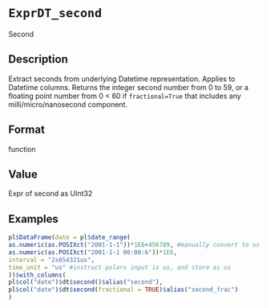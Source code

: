 # `ExprDT_second`

Second


## Description

Extract seconds from underlying Datetime representation.
 Applies to Datetime columns.
 Returns the integer second number from 0 to 59, or a floating
 point number from 0 < 60 if `fractional=True` that includes
 any milli/micro/nanosecond component.


## Format

function


## Value

Expr of second as UInt32


## Examples

```r
pl$DataFrame(date = pl$date_range(
as.numeric(as.POSIXct("2001-1-1"))*1E6+456789, #manually convert to us
as.numeric(as.POSIXct("2001-1-1 00:00:6"))*1E6,
interval = "2s654321us",
time_unit = "us" #instruct polars input is us, and store as us
))$with_columns(
pl$col("date")$dt$second()$alias("second"),
pl$col("date")$dt$second(fractional = TRUE)$alias("second_frac")
)
```


